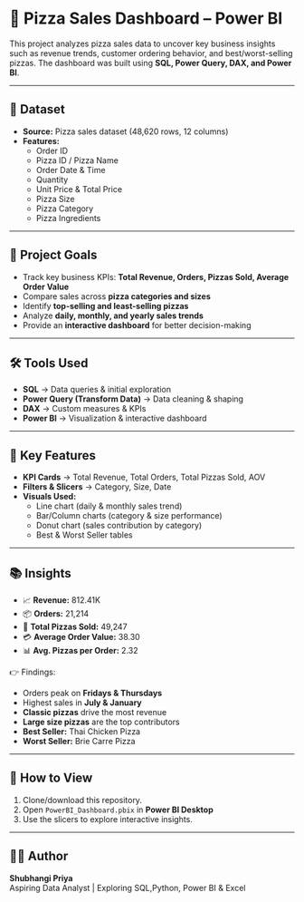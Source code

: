 # 🍕 Pizza Sales Dashboard – Power BI  

This project analyzes pizza sales data to uncover key business insights such as revenue trends, customer ordering behavior, and best/worst-selling pizzas. The dashboard was built using **SQL, Power Query, DAX, and Power BI**.  

---

## 📁 Dataset  

- **Source:** Pizza sales dataset (48,620 rows, 12 columns)  
- **Features:**  
  - Order ID  
  - Pizza ID / Pizza Name  
  - Order Date & Time  
  - Quantity  
  - Unit Price & Total Price  
  - Pizza Size  
  - Pizza Category  
  - Pizza Ingredients  

---

## 🎯 Project Goals  

- Track key business KPIs: **Total Revenue, Orders, Pizzas Sold, Average Order Value**  
- Compare sales across **pizza categories and sizes**  
- Identify **top-selling and least-selling pizzas**  
- Analyze **daily, monthly, and yearly sales trends**  
- Provide an **interactive dashboard** for better decision-making  

---

## 🛠️ Tools Used  

- **SQL** → Data queries & initial exploration  
- **Power Query (Transform Data)** → Data cleaning & shaping  
- **DAX** → Custom measures & KPIs  
- **Power BI** → Visualization & interactive dashboard  

---

## 📌 Key Features  

- **KPI Cards** → Total Revenue, Total Orders, Total Pizzas Sold, AOV  
- **Filters & Slicers** → Category, Size, Date  
- **Visuals Used:**  
  - Line chart (daily & monthly sales trend)  
  - Bar/Column charts (category & size performance)  
  - Donut chart (sales contribution by category)  
  - Best & Worst Seller tables  
 
---

## 📚 Insights  

- 📈 **Revenue:** 812.41K  
- 📦 **Orders:** 21,214  
- 🍕 **Total Pizzas Sold:** 49,247  
- 💳 **Average Order Value:** 38.30  
- 📊 **Avg. Pizzas per Order:** 2.32  

👉 Findings:  
- Orders peak on **Fridays & Thursdays**  
- Highest sales in **July & January**  
- **Classic pizzas** drive the most revenue  
- **Large size pizzas** are the top contributors  
- **Best Seller:** Thai Chicken Pizza  
- **Worst Seller:** Brie Carre Pizza  

---

## 📎 How to View  

1. Clone/download this repository.
2. Open `PowerBI_Dashboard.pbix` in **Power BI Desktop**  
3. Use the slicers to explore interactive insights.  

---

## 👩‍💻 Author  

**Shubhangi Priya**  
Aspiring Data Analyst | Exploring SQL,Python, Power BI & Excel  

